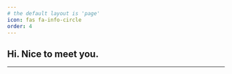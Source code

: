 ```yaml
---
# the default layout is 'page'
icon: fas fa-info-circle
order: 4
---
```


<link rel="stylesheet" type='text/css' href="https://cdn.jsdelivr.net/gh/devicons/devicon@latest/devicon.min.css" />
<link rel="stylesheet" type='text/css' href="/assets/css/about.css" />
<script src="/assets/js/about.js" defer></script>

## Hi. Nice to meet you.

<hr class="about">

<div id="tools"></div>

